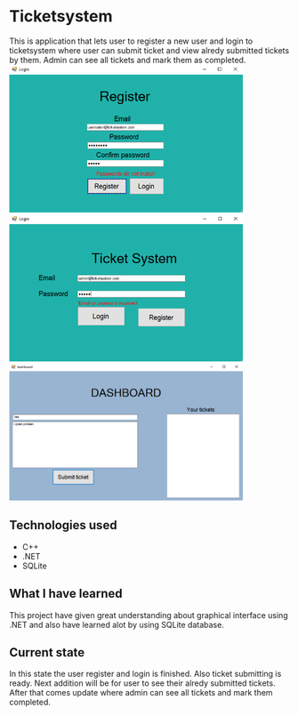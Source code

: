 

# Ticketsystem

This is application that lets user to register a new user and login to ticketsystem where user can submit ticket and view alredy submitted tickets by them.
Admin can see all tickets and mark them as completed.
![]() <img src="https://github.com/JosiaOrava/ticketsystem/blob/main/images/register_page.PNG"  width="420">
![]() <img src="https://github.com/JosiaOrava/ticketsystem/blob/main/images/login_page.PNG"  width="420">
![]() <img src="https://github.com/JosiaOrava/ticketsystem/blob/main/images/dashboard.PNG"  width="420">
## Technologies used
* C++
* .NET
* SQLite

## What I have learned
This project have given great understanding about graphical interface using .NET and also have learned alot by using SQLite database.

## Current state
In this state the user register and login is finished. Also ticket submitting is ready. Next addition will be for user to see their alredy submitted tickets.
After that comes update where admin can see all tickets and mark them completed.
